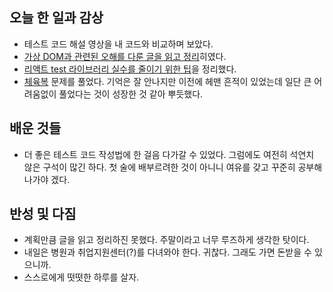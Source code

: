 ## 오늘 한 일과 감상

- 테스트 코드 해설 영상을 내 코드와 비교하며 보았다.
- [가상 DOM과 관련된 오해를 다룬 글을 읽고 정리](https://github.com/lazy-sky/TIL/blob/main/WEB/VirtualDOM_Myth-overhead.md)히였다.
- [리액트 test 라이브러리 실수를 줄이기 위한 팁](https://github.com/lazy-sky/TIL/blob/main/React/ReactTestingLibrary_TIp.md)을 정리했다.
- [체육복](https://programmers.co.kr/learn/courses/30/lessons/42862) 문제를 풀었다. 기억은 잘 안나지만 이전에 헤맨 흔적이 있었는데 일단 큰 어려움없이 풀었다는 것이 성장한 것 같아 뿌듯했다. 

## 배운 것들
- 더 좋은 테스트 코드 작성법에 한 걸음 다가갈 수 있었다. 그럼에도 여전히 석연치 않은 구석이 많긴 하다. 첫 술에 배부르려한 것이 아니니 여유를 갖고 꾸준히 공부해나가야 겠다.

## 반성 및 다짐

- 계획만큼 글을 읽고 정리하진 못했다. 주말이라고 너무 루즈하게 생각한 탓이다.
- 내일은 병원과 취업지원센터(?)를 다녀와야 한다. 귀찮다. 그래도 가면 돈받을 수 있으니까.
- 스스로에게 떳떳한 하루를 살자. 
